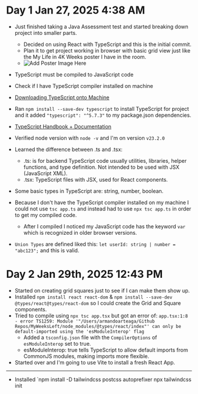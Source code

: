 # Day 1 Jan 27, 2025 4:38 AM

- Just finished taking a Java Assessment test and started breaking down project into smaller parts.

  - Decided on using React with TypeScript and this is the initial commit.
  - Plan it to get project working in browser with basic grid view just like the My Life in 4K Weeks poster I have in the room.
  - ![Add Poster Image Here]()

- TypeScript must be compiled to JavaScript code
- Check if I have TypeScript compiler installed on machine
- [Downloading TypeScript onto Machine](https://www.typescriptlang.org/download/)
- Ran `npm install --save-dev typescript` to install TypeScript for project and it added `"typescript": "^5.7.3"` to my package.json dependencies.
- [TypeScript Handbook + Documentation](https://www.typescriptlang.org/docs/handbook/intro.html)
- Verified node version with `node -v` and I'm on version `v23.2.0`
- Learned the difference between .ts and .tsx:
  - .ts: is for backend TypeScript code usually utilities, libraries, helper functions, and type definition. Not intended to be used with JSX (JavaScript XML).
  - .tsx: TypeScript files with JSX, used for React components.
- Some basic types in TypeScript are: string, number, boolean.
- Because I don't have the TypeScript compiler installed on my machine I could not use `tsc app.ts` and instead had to use `npx tsc app.ts` in order to get my compiled code.
  - After I compiled I noticed my JavaScript code has the keyword `var` which is recognized in older browser versions.
- `Union Types` are defined liked this: `let userId: string | number = "abc123";` and this is valid.

# Day 2 Jan 29th, 2025 12:43 PM

- Started on creating grid squares just to see if I can make them show up.
- Installed `npm install react react-dom` & `npm install --save-dev @types/react@types/react-dom` so I could create the Grid and Square components.
- Tried to compile using `npx tsc app.tsx` but got an error of: `app.tsx:1:8 - error TS1259: Module '"/Users/armandoarteaga/Github Repos/MyWeeksLeft/node_modules/@types/react/index"' can only be default-imported using the 'esModuleInterop' flag`
  - Added a `tsconfig.json` file with the `CompilerOptions` of `esModuleInterop` set to true.
  - esModuleInterop: true tells TypeScript to allow default imports from CommonJS modules, making imports more flexible.
- Started over and I'm going to use Vite to install a fresh React App.

---

- Installed `npm install -D tailwindcss postcss autoprefixer
  npx tailwindcss init
